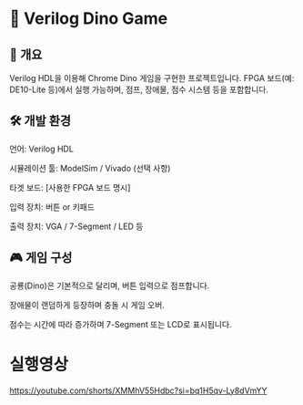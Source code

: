 # 🦖 Verilog Dino Game
## 📌 개요
Verilog HDL을 이용해 Chrome Dino 게임을 구현한 프로젝트입니다. FPGA 보드(예: DE10-Lite 등)에서 실행 가능하며, 점프, 장애물, 점수 시스템 등을 포함합니다.

## 🛠️ 개발 환경
언어: Verilog HDL

시뮬레이션 툴: ModelSim / Vivado (선택 사항)

타겟 보드: [사용한 FPGA 보드 명시]

입력 장치: 버튼 or 키패드

출력 장치: VGA / 7-Segment / LED 등

## 🎮 게임 구성
공룡(Dino)은 기본적으로 달리며, 버튼 입력으로 점프합니다.

장애물이 랜덤하게 등장하며 충돌 시 게임 오버.

점수는 시간에 따라 증가하며 7-Segment 또는 LCD로 표시됩니다.
# 실행영상
https://youtube.com/shorts/XMMhV55Hdbc?si=bq1H5qv-Ly8dVmYY
